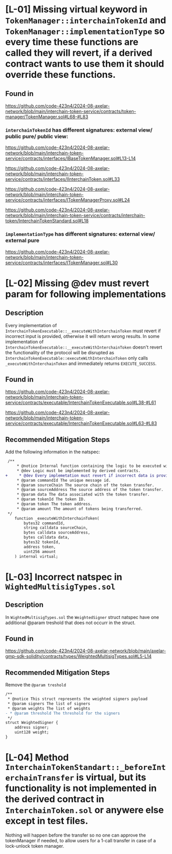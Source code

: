 # [L-01] Missing virtual keyword in `TokenManager::interchainTokenId` and `TokenManager::implementationType` so every time these functions are called they will revert, if a derived contract wants to use them it should override these functions.

## Found in 
https://github.com/code-423n4/2024-08-axelar-network/blob/main/interchain-token-service/contracts/token-manager/TokenManager.sol#L68-#L83

### `interchainTokenId` has different signatures: external view/ public pure/ public view:
https://github.com/code-423n4/2024-08-axelar-network/blob/main/interchain-token-service/contracts/interfaces/IBaseTokenManager.sol#L13-L14

https://github.com/code-423n4/2024-08-axelar-network/blob/main/interchain-token-service/contracts/interfaces/IInterchainToken.sol#L33

https://github.com/code-423n4/2024-08-axelar-network/blob/main/interchain-token-service/contracts/interfaces/ITokenManagerProxy.sol#L24

https://github.com/code-423n4/2024-08-axelar-network/blob/main/interchain-token-service/contracts/interchain-token/InterchainTokenStandard.sol#L18

### `implementationType` has different signatures: external view/ external pure
https://github.com/code-423n4/2024-08-axelar-network/blob/main/interchain-token-service/contracts/interfaces/ITokenManager.sol#L30

# [L-02] Missing @dev must revert param for following implementations

## Description
Every implementation of `InterchainTokenExecutable::__executeWithInterchainToken` must revert if incorrect input is provided, otherwise it will return wrong results.
In some implementation of `InterchainTokenExecutable::__executeWithInterchainToken` doesn't revert the functionality of the protocol will be disrupted as `InterchainTokenExecutable::executeWithInterchainToken` only calls `_executeWithInterchainToken` and immediately returns `EXECUTE_SUCCESS`.

## Found in
https://github.com/code-423n4/2024-08-axelar-network/blob/main/interchain-token-service/contracts/executable/InterchainTokenExecutable.sol#L38-#L61

https://github.com/code-423n4/2024-08-axelar-network/blob/main/interchain-token-service/contracts/executable/InterchainTokenExecutable.sol#L63-#L83

## Recommended Mitigation Steps
Add the following information in the natspec:
```diff
 /**
     * @notice Internal function containing the logic to be executed with interchain token transfer.
     * @dev Logic must be implemented by derived contracts.
+     * @dev Every implemetation must revert if incorrect data is provided.
     * @param commandId The unique message id.
     * @param sourceChain The source chain of the token transfer.
     * @param sourceAddress The source address of the token transfer.
     * @param data The data associated with the token transfer.
     * @param tokenId The token ID.
     * @param token The token address.
     * @param amount The amount of tokens being transferred.
 */
    function _executeWithInterchainToken(
        bytes32 commandId,
        string calldata sourceChain,
        bytes calldata sourceAddress,
        bytes calldata data,
        bytes32 tokenId,
        address token,
        uint256 amount
    ) internal virtual;
```

# [L-03] Incorrect natspec in `WightedMultisigTypes.sol`

## Description

In `WightedMultisigTypes.sol` the `WeightedSigner` struct natspec have one additional @param treshold that does not occurr in the struct.

## Found in

https://github.com/code-423n4/2024-08-axelar-network/blob/main/axelar-gmp-sdk-solidity/contracts/types/WeightedMultisigTypes.sol#L5-L14

## Recommended Mitigation Steps
Remove the `@param treshold`

```diff
/**
 * @notice This struct represents the weighted signers payload
 * @param signers The list of signers
 * @param weights The list of weights
- * @param threshold The threshold for the signers
 */
struct WeightedSigner {
    address signer;
    uint128 weight;
}
```

# [L-04] Method `InterchainTokenStandart::_beforeInterchainTransfer` is virtual, but its functionality is not implemented in the derived contract in `InterchainToken.sol` or anywere else except in test files.

Nothing will happen before the transfer so no one can approve the tokenManager if needed,
to allow users for a 1-call transfer in case of a lock-unlock token manager.